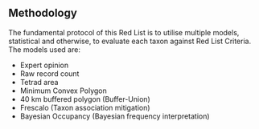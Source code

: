 ## Methodology
The fundamental protocol of this Red List is to utilise multiple models, statistical and otherwise, to evaluate each taxon against Red List Criteria. The models used are:

- Expert opinion
- Raw record count
- Tetrad area
- Minimum Convex Polygon
- 40 km buffered polygon (Buffer-Union)
- Frescalo (Taxon association mitigation)
- Bayesian Occupancy (Bayesian frequency interpretation)